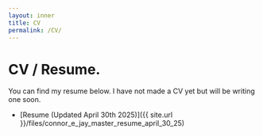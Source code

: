 ```yaml
---
layout: inner
title: CV
permalink: /CV/
---
```

# CV / Resume.
<div class='body' style="height=100vh">
<p> You can find my resume below. I have not made a CV yet but will be writing one soon. </p>

* [Resume (Updated April 30th 2025)]({{ site.url }}/files/connor_e_jay_master_resume_april_30_25)
</div>